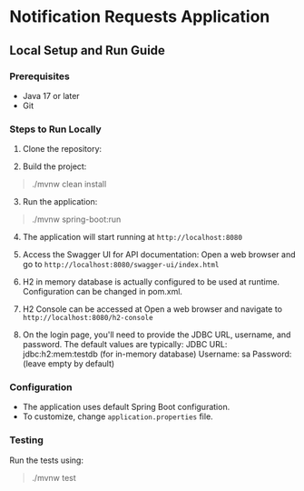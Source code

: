 # Notification Requests Application 
##  Local Setup and Run Guide

### Prerequisites
- Java 17 or later
- Git

### Steps to Run Locally

1. Clone the repository:

2. Build the project:
>./mvnw clean install
3. Run the application:
>./mvnw spring-boot:run

4. The application will start running at `http://localhost:8080`

5. Access the Swagger UI for API documentation:
   Open a web browser and go to `http://localhost:8080/swagger-ui/index.html`

6. H2 in memory database is actually configured to be used at runtime. Configuration can be changed in pom.xml. 
7. H2 Console can be accessed at Open a web browser and navigate to `http://localhost:8080/h2-console`
8. On the login page, you'll need to provide the JDBC URL, username, and password. The default values are typically:
   JDBC URL: jdbc:h2:mem:testdb (for in-memory database)
   Username: sa
   Password: (leave empty by default)

### Configuration

- The application uses default Spring Boot configuration.
- To customize, change `application.properties` file.

### Testing

Run the tests using:
>./mvnw test
